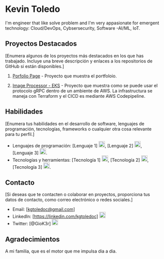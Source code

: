 
<!-- Encabezado con ícono -->
# Kevin Toledo

I'm engineer that like solve problem and I'm very appasionate for emergent technology: Cloud/DevOps, Cybsersecurity, Software -AI/ML, IoT.

## Proyectos Destacados

[Enumera algunos de los proyectos más destacados en los que has trabajado. Incluye una breve descripción y enlaces a los repositorios de GitHub si están disponibles.]

1. [Porfolio Page](enlace-del-repositorio) - Proyecto que muestra el portfoloio.

2. [Image Processor - EKS](https://github.com/Kgtoledoc/image-processor) - Proyecto que muestra como se puede usar el protocolo gRPC dentro de un ambiente de AWS. La infrastructura se maneja con Terraform y el CICD es mediante AWS Codepipeline.

## Habilidades

[Enumera tus habilidades en el desarrollo de software, lenguajes de programación, tecnologías, frameworks o cualquier otra cosa relevante para tu perfil.]

- Lenguajes de programación: [Lenguaje 1] <img src="https://raw.githubusercontent.com/<TU_USUARIO>/path/to/language-icon.png" width="20">, [Lenguaje 2] <img src="https://raw.githubusercontent.com/<TU_USUARIO>/path/to/language-icon.png" width="20">, [Lenguaje 3] <img src="https://raw.githubusercontent.com/<TU_USUARIO>/path/to/language-icon.png" width="20">.
- Tecnologías y herramientas: [Tecnología 1] <img src="https://raw.githubusercontent.com/<TU_USUARIO>/path/to/tech-icon.png" width="20">, [Tecnología 2] <img src="https://raw.githubusercontent.com/<TU_USUARIO>/path/to/tech-icon.png" width="20">, [Tecnología 3] <img src="https://raw.githubusercontent.com/<TU_USUARIO>/path/to/tech-icon.png" width="20">.

## Contacto

[Si deseas que te contacten o colaborar en proyectos, proporciona tus datos de contacto, como correo electrónico o redes sociales.]

- Email: [kgtoledoc@gmail.com]
- LinkedIn: [https://linkedin.com/kgtoledoc] <img src="https://raw.githubusercontent.com/<TU_USUARIO>/path/to/linkedin-icon.png" width="20">
- Twitter: [@GioK3r] <img src="https://raw.githubusercontent.com/<TU_USUARIO>/path/to/twitter-icon.png" width="20">



## Agradecimientos

A mi familia, que es el motor que me impulsa dia a dia.

